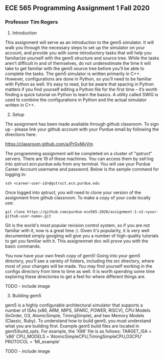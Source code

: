 ## ECE 565 Programming Assignment 1 Fall 2020
### Professor Tim Rogers

1. Introduction

This assignment will serve as an introduction to the gem5 simulator. It will walk you through the necessary steps to set up the simulator on your account, and provide you with some introductory tasks that will help you familiarize yourself with the gem5 structure and source tree. While the tasks aren’t difficult in and of themselves, do not underestimate the time it will take to get familiar with the gem5 source tree before you’ll be able to complete the tasks.
The gem5 simulator is written primarily in C++. However, configurations are done in Python, so you’ll need to be familiar with Python as well. It’s easy to read, but be aware that spacing in Python matters if you find yourself editing a Python file for the first time – it’s worth finding a quick tutorial on Python to learn the basics. A utility called SWIG is used to combine the configurations in Python and the actual simulator written in C++.


2. Setup

The assignment has been made available through github classroom. To sign up - please link your github account with your Purdue email by following the directions here:

https://classroom.github.com/a/PrGvMvVm

The programming assignment will be completed on a cluster of "qstruct" servers. There are 19 of these machines. You can access them by ssh’ing into qstruct.ecn.purdue.edu from any terminal. You will use your Purdue Career Account username and password. Below is the sample command for logging in:

```console
ssh <career-user-id>@qstruct.ecn.purdue.edu
```

Once logged into qstruct, you will need to clone your version of the assignment from github classroom.
To make a copy of your code locally use:

```console
git clone https://github.com/purdue-ece565-2020/assignment-1-v2-<your-github-user-name>.git
```

Git is the world's most popular revision control system, so if you are not familiar with it, now is a great time :).
Given it's popularity, it is very well documented simply googling will give you a number of high-quality tutorials to get you familiar with it. This assignemnet doc will prove you with the basic commands.

You now have your own fresh copy of gem5! Going into your gem5 directory, you’ll see a variety of folders, including the src directory, where most of your changes will be made. You may find yourself working in the configs directory from time to time as well. It is worth spending some time exploring these directories to get a feel for where different things are.

TODO - include image

3. Building gem5

gem5 is a highly configurable architectural simulator that supports a number of ISAs (x86, ARM, MIPS, SPARC, POWER, RISCV), CPU Models (InOrder, O3, AtomicSimple, TimingSimple), and two Memory Models (Classic, Ruby). To understand how to build gem5, you must understand what you are building first.
Example gem5 build files are located in gem5/build_opts. For example, the ’X86’ file is as follows:
TARGET_ISA = ’x86’
CPU_MODELS = ’AtomicSimpleCPU,TimingSimpleCPU,O3CPU’
PROTOCOL = ’MI_example’


TODO - include image
